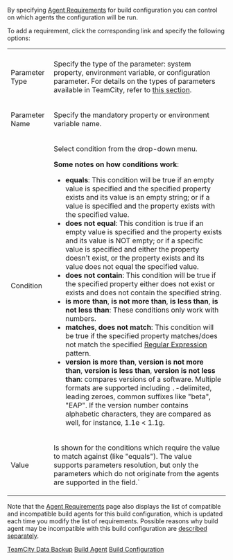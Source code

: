 [//]: # (title: Configuring Agent Requirements)
[//]: # (auxiliary-id: Configuring Agent Requirements)

By specifying [Agent Requirements](agent-requirements.md) for build configuration you can control on which agents the configuration will be run.

To add a requirement, click the corresponding link and specify the following options:

<table>

<tr>

<td></td>
<td></td>

</tr>

<tr>

<td>

Parameter Type

</td>

<td>

Specify the type of the parameter: system property, environment variable, or configuration parameter. For details on the types of parameters available in TeamCity, refer to [this section](configuring-build-parameters.md).

</td></tr><tr>

<td>

Parameter Name

</td>

<td>

Specify the mandatory property or environment variable name.

</td></tr><tr>

<td>

Condition

</td>

<td>

Select condition from the drop-down menu.

__Some notes on how conditions work__:

* __equals__: This condition will be true if an empty value is specified and the specified property exists and its value is an empty string; or if a value is specified and the property exists with the specified value.
* __does not equal__: This condition is true if an empty value is specified and the property exists and its value is NOT empty; or if a specific value is specified and either the property doesn't exist, or the property exists and its value does not equal the specified value.
* __does not contain__: This condition will be true if the specified property either does not exist or exists and does not contain the specified string.
* __is more than__, __is not more than__, __is less than__, __is not less than__: These conditions only work with numbers.
* __matches__, __does not match__: This condition will be true if the specified property matches/does not match the specified [Regular Expression](http://java.sun.com/j2se/1.5.0/docs/api/java/util/regex/Pattern.html) pattern.
* __version is more than__, __version is not more than__, __version is less than__, __version is not less than__: compares versions of a software. Multiple formats are supported including `.`-delimited, leading zeroes, common suffixes like "beta", "EAP". If the version number contains alphabetic characters, they are compared as well, for instance, 1.1e &lt; 1.1g.

</td></tr><tr>

<td>

Value

</td>

<td>

Is shown for the conditions which require the value to match against (like "equals"). The value supports parameters resolution, but only the parameters which do not originate from the agents are supported in the field.`

</td></tr></table>

[//]: # (Internal note. Do not delete. "Configuring Agent Requirementsd68e98.txt")
 Note that the [Agent Requirements](agent-requirements.md) page also displays the list of compatible and incompatible build agents for this build configuration, which is updated each time you modify the list of requirements. Possible reasons why build agent may be incompatible with this build configuration are [described separately](agent-requirements.md).

 <seealso>
        <category ref="concepts">
            <a href="agent-requirements.md">TeamCity Data Backup</a>
            <a href="build-agent.md">Build Agent</a>
            <a href="build-configuration.md">Build Configuration</a>
        </category>
</seealso>